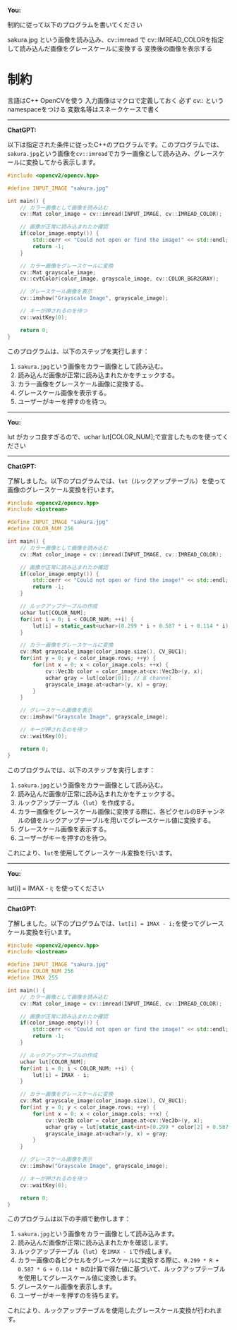 **You:**

制約に従って以下のプログラムを書いてください

sakura.jpg という画像を読み込み、cv::imread で cv::IMREAD_COLORを指定して読み込んだ画像をグレースケールに変換する
変換後の画像を表示する


# 制約
言語はC++
OpenCVを使う
入力画像はマクロで定義しておく
必ず cv:: というnamespaceをつける
変数名等はスネークケースで書く

* * *

**ChatGPT:**

以下は指定された条件に従ったC++のプログラムです。このプログラムでは、`sakura.jpg`という画像を`cv::imread`でカラー画像として読み込み、グレースケールに変換してから表示します。

```cpp
#include <opencv2/opencv.hpp>

#define INPUT_IMAGE "sakura.jpg"

int main() {
    // カラー画像として画像を読み込む
    cv::Mat color_image = cv::imread(INPUT_IMAGE, cv::IMREAD_COLOR);

    // 画像が正常に読み込まれたか確認
    if(color_image.empty()) {
        std::cerr << "Could not open or find the image!" << std::endl;
        return -1;
    }

    // カラー画像をグレースケールに変換
    cv::Mat grayscale_image;
    cv::cvtColor(color_image, grayscale_image, cv::COLOR_BGR2GRAY);

    // グレースケール画像を表示
    cv::imshow("Grayscale Image", grayscale_image);

    // キーが押されるのを待つ
    cv::waitKey(0);

    return 0;
}
```

このプログラムは、以下のステップを実行します：

1. `sakura.jpg`という画像をカラー画像として読み込む。
2. 読み込んだ画像が正常に読み込まれたかをチェックする。
3. カラー画像をグレースケール画像に変換する。
4. グレースケール画像を表示する。
5. ユーザーがキーを押すのを待つ。

* * *

**You:**

lut がカッコ良すぎるので、uchar lut[COLOR_NUM];で宣言したものを使ってください

* * *

**ChatGPT:**

了解しました。以下のプログラムでは、`lut`（ルックアップテーブル）を使って画像のグレースケール変換を行います。

```cpp
#include <opencv2/opencv.hpp>
#include <iostream>

#define INPUT_IMAGE "sakura.jpg"
#define COLOR_NUM 256

int main() {
    // カラー画像として画像を読み込む
    cv::Mat color_image = cv::imread(INPUT_IMAGE, cv::IMREAD_COLOR);

    // 画像が正常に読み込まれたか確認
    if(color_image.empty()) {
        std::cerr << "Could not open or find the image!" << std::endl;
        return -1;
    }

    // ルックアップテーブルの作成
    uchar lut[COLOR_NUM];
    for(int i = 0; i < COLOR_NUM; ++i) {
        lut[i] = static_cast<uchar>(0.299 * i + 0.587 * i + 0.114 * i);
    }

    // カラー画像をグレースケールに変換
    cv::Mat grayscale_image(color_image.size(), CV_8UC1);
    for(int y = 0; y < color_image.rows; ++y) {
        for(int x = 0; x < color_image.cols; ++x) {
            cv::Vec3b color = color_image.at<cv::Vec3b>(y, x);
            uchar gray = lut[color[0]]; // B channel
            grayscale_image.at<uchar>(y, x) = gray;
        }
    }

    // グレースケール画像を表示
    cv::imshow("Grayscale Image", grayscale_image);

    // キーが押されるのを待つ
    cv::waitKey(0);

    return 0;
}
```

このプログラムでは、以下のステップを実行します：

1. `sakura.jpg`という画像をカラー画像として読み込む。
2. 読み込んだ画像が正常に読み込まれたかをチェックする。
3. ルックアップテーブル（`lut`）を作成する。
4. カラー画像をグレースケール画像に変換する際に、各ピクセルのBチャンネルの値をルックアップテーブルを用いてグレースケール値に変換する。
5. グレースケール画像を表示する。
6. ユーザーがキーを押すのを待つ。

これにより、`lut`を使用してグレースケール変換を行います。

* * *

**You:**

lut[i] = IMAX - i;
を使ってください

* * *

**ChatGPT:**

了解しました。以下のプログラムでは、`lut[i] = IMAX - i;`を使ってグレースケール変換を行います。

```cpp
#include <opencv2/opencv.hpp>
#include <iostream>

#define INPUT_IMAGE "sakura.jpg"
#define COLOR_NUM 256
#define IMAX 255

int main() {
    // カラー画像として画像を読み込む
    cv::Mat color_image = cv::imread(INPUT_IMAGE, cv::IMREAD_COLOR);

    // 画像が正常に読み込まれたか確認
    if(color_image.empty()) {
        std::cerr << "Could not open or find the image!" << std::endl;
        return -1;
    }

    // ルックアップテーブルの作成
    uchar lut[COLOR_NUM];
    for(int i = 0; i < COLOR_NUM; ++i) {
        lut[i] = IMAX - i;
    }

    // カラー画像をグレースケールに変換
    cv::Mat grayscale_image(color_image.size(), CV_8UC1);
    for(int y = 0; y < color_image.rows; ++y) {
        for(int x = 0; x < color_image.cols; ++x) {
            cv::Vec3b color = color_image.at<cv::Vec3b>(y, x);
            uchar gray = lut[static_cast<int>(0.299 * color[2] + 0.587 * color[1] + 0.114 * color[0])];
            grayscale_image.at<uchar>(y, x) = gray;
        }
    }

    // グレースケール画像を表示
    cv::imshow("Grayscale Image", grayscale_image);

    // キーが押されるのを待つ
    cv::waitKey(0);

    return 0;
}
```

このプログラムは以下の手順で動作します：

1. `sakura.jpg`という画像をカラー画像として読み込みます。
2. 読み込んだ画像が正常に読み込まれたかを確認します。
3. ルックアップテーブル（`lut`）を`IMAX - i`で作成します。
4. カラー画像の各ピクセルをグレースケールに変換する際に、`0.299 * R + 0.587 * G + 0.114 * B`の計算で得た値に基づいて、ルックアップテーブルを使用してグレースケール値に変換します。
5. グレースケール画像を表示します。
6. ユーザーがキーを押すのを待ちます。

これにより、ルックアップテーブルを使用したグレースケール変換が行われます。
